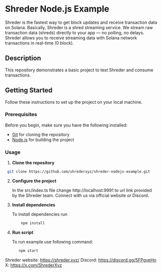 # Shreder Node.js Example

Shreder is the fastest way to get block updates and receive transaction data on Solana.
Basically, Shreder is a shred streaming service. We stream raw transaction data (shreds) directly to your app — no polling, no delays.
Shreder allows you to receive streaming data with Solana network transactions in real-time (0 block).

## Description

This repository demonstrates a basic project to test Shreder and consume transactions.

## Getting Started

Follow these instructions to set up the project on your local machine.

### Prerequisites

Before you begin, make sure you have the following installed:

- [Git](https://git-scm.com/) for cloning the repository
- [Node.js](https://nodejs.org/) for building the project

### Usage
1. **Clone the repository**
  ```bash
   git clone https://github.com/shrederxyz/shreder-nodejs-example.git
   ```

2.  **Configure the project**

    In the src/index.ts file change http://localhost:9991 to url link provided by the Shreder team. Connect with us via official website or Discord.

3. **Install dependencies**

    To install dependencies run
    ```bash
        npm install
    ```
4. **Run script**
   
   To run example use following command:
   ```bash
      npm start
   ```

Shreder website: https://shreder.xyz/
Discord: https://discord.gg/5FPgveHn
X: https://x.com/ShrederXyz
